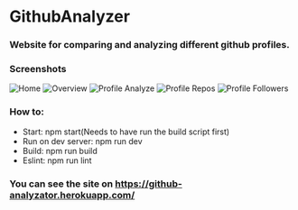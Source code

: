 # GithubAnalyzer
### Website for comparing and analyzing different github profiles.

### Screenshots
![Home](https://user-images.githubusercontent.com/24592428/53015142-fa21ea00-3452-11e9-868b-45bbfd75e827.PNG)
![Overview](https://user-images.githubusercontent.com/24592428/53015156-00b06180-3453-11e9-904b-41ad8e29bff2.PNG)
![Profile Analyze](https://user-images.githubusercontent.com/24592428/53015161-03ab5200-3453-11e9-9ca7-5b5491007afd.PNG)
![Profile Repos](https://user-images.githubusercontent.com/24592428/53015167-073ed900-3453-11e9-952e-34991505beae.PNG)
![Profile Followers](https://user-images.githubusercontent.com/24592428/53015175-0b6af680-3453-11e9-9252-7372bbff2b61.PNG)

### How to:
- Start: npm start(Needs to have run the build script first)
- Run on dev server: npm run dev
- Build: npm run build
- Eslint: npm run lint

### You can see the site on https://github-analyzator.herokuapp.com/
